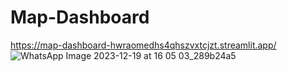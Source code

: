 # Map-Dashboard

https://map-dashboard-hwraomedhs4qhszvxtcjzt.streamlit.app/
![WhatsApp Image 2023-12-19 at 16 05 03_289b24a5](https://github.com/woshimajintao/Map-Dashboard/assets/48515469/a1b86edf-ceba-430d-9fab-14fb97444d56)
